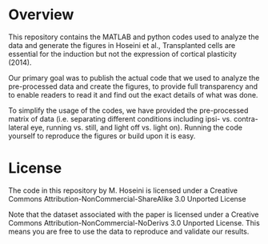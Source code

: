 # Overview
This repository contains the MATLAB and python codes used to analyze the data and generate the figures in Hoseini et al., Transplanted cells are essential for the induction but not the expression of cortical plasticity (2014).

Our primary goal was to publish the actual code that we used to analyze the pre-processed data and create the figures, to provide full transparency and to enable readers to read it and find out the exact details of what was done.

To simplify the usage of the codes, we have provided the pre-processed matrix of data (i.e. separating different conditions including ipsi- vs. contra-lateral eye, running vs. still, and light off vs. light on). Running the code yourself to reproduce the figures or build upon it is easy.

# License
The code in this repository by M. Hoseini is licensed under a Creative Commons Attribution-NonCommercial-ShareAlike 3.0 Unported License

Note that the dataset associated with the paper is licensed under a Creative Commons Attribution-NonCommercial-NoDerivs 3.0 Unported License. This means you are free to use the data to reproduce and validate our results. 
